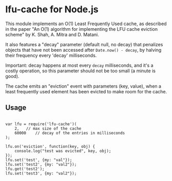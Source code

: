 lfu-cache for Node.js
=====================

This module implements an O(1) Least Frequently Used cache, as described
in the paper "An O(1) algorithm for implementing the LFU cache eviction scheme"
by K. Shah, A. Mitra and D. Matani.

It also features a "decay" parameter (default null, no decay) that penalizes
objects that have not been accessed after `Date.now() - decay`, by halving their
frequency every 'decay' milliseconds.

Important: decay happens at most every `decay` milliseconds, and it's a costly
operation, so this parameter should not be too small (a minute is good).

The cache emits an "eviction" event with parameters (key, value), when
a least frequently used element has been evicted to make room for the cache.

Usage
-----

```

var lfu = require('lfu-cache')(
	2,   // max size of the cache
	60000    // decay of the entries in milliseconds
);

lfu.on('eviction', function(key, obj) {
	console.log("test was evicted", key, obj);
});
lfu.set('test', {my: "val"});
lfu.set('test2', {my: "val2"});
lfu.get('test2');
lfu.set('test3', {my: "val2"});

```

